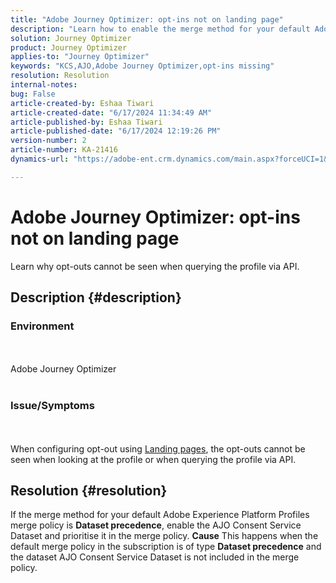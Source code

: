 ```yaml
---
title: "Adobe Journey Optimizer: opt-ins not on landing page"
description: "Learn how to enable the merge method for your default Adobe Experience Platform Profiles merge policy."
solution: Journey Optimizer
product: Journey Optimizer
applies-to: "Journey Optimizer"
keywords: "KCS,AJO,Adobe Journey Optimizer,opt-ins missing"
resolution: Resolution
internal-notes: 
bug: False
article-created-by: Eshaa Tiwari
article-created-date: "6/17/2024 11:34:49 AM"
article-published-by: Eshaa Tiwari
article-published-date: "6/17/2024 12:19:26 PM"
version-number: 2
article-number: KA-21416
dynamics-url: "https://adobe-ent.crm.dynamics.com/main.aspx?forceUCI=1&pagetype=entityrecord&etn=knowledgearticle&id=69b9019a-9d2c-ef11-840a-6045bd029b18"

---
```

# Adobe Journey Optimizer: opt-ins not on landing page


Learn why opt-outs cannot be seen when querying the profile via API.

## Description {#description}


### Environment
<br><br>Adobe Journey Optimizer<br><br>
### Issue/Symptoms
<br><br>When configuring opt-out using [Landing pages](https://experienceleague.adobe.com/docs/journey-optimizer/using/landing-pages/lp-use-cases.html), the opt-outs cannot be seen when looking at the profile or when querying the profile via API.

## Resolution {#resolution}


If the merge method for your default Adobe Experience Platform Profiles merge policy is <b>Dataset precedence</b>, enable the AJO Consent Service Dataset and prioritise it in the merge policy.
<b>Cause</b>
This happens when the default merge policy in the subscription is of type <b>Dataset precedence</b> and the dataset AJO Consent Service Dataset is not included in the merge policy.
